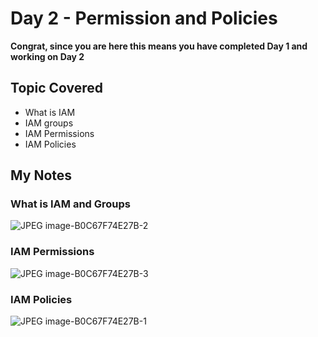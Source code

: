 
# Day 2 - Permission and Policies

**Congrat, since you are here this means you have completed Day 1 and working on Day 2**

## Topic Covered
  - What is IAM
  - IAM groups
  - IAM Permissions
  - IAM Policies


## My Notes
  ### What is IAM and Groups
  ![JPEG image-B0C67F74E27B-2](https://user-images.githubusercontent.com/41295276/119443487-51584880-bd47-11eb-9e8c-d8eaa9958a9c.jpeg)

  ### IAM Permissions
  ![JPEG image-B0C67F74E27B-3](https://user-images.githubusercontent.com/41295276/119443473-4d2c2b00-bd47-11eb-9ad7-44547a311e83.jpeg)

  ### IAM Policies
  ![JPEG image-B0C67F74E27B-1](https://user-images.githubusercontent.com/41295276/119443492-52897580-bd47-11eb-9457-67772dc317fe.jpeg)
